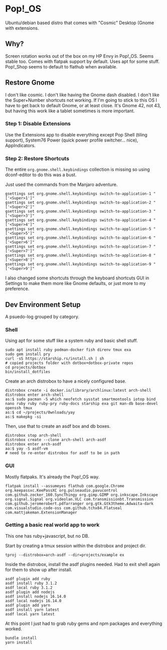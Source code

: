 # Pop!_OS

Ubuntu/debian based distro that comes with "Cosmic" Desktop (Gnome with extensions.

## Why?

Screen rotation works out of the box on my HP Envy in Pop!_OS. Seems stable too. Comes with flatpak support by default. Uses apt for some stuff. Pop!_Shop seems to default to flathub when available.

## Restore Gnome

I don't like cosmic. I don't like having the Gnome dash disabled. I don't like the Super+Number shortcuts not working. If I'm going to stick to this OS I have to get back to default Gnome, or at least close. It's Gnome 42, not 43, but having this work like a tablet sometimes is more important.

### Step 1: Disable Extensions

Use the Extensions app to disable everything except Pop Shell (tiling support), System76 Power (quick power profile switcher... nice), AppIndicators.

### Step 2: Restore Shortcuts

The entire `org.gnome.shell.keybindings` collection is missing so using dconf-editor to do this was a bust.

Just used the commands from the Manjaro adventure.

```
gsettings set org.gnome.shell.keybindings switch-to-application-1 "['<Super>1']"
gsettings set org.gnome.shell.keybindings switch-to-application-2 "['<Super>2']"
gsettings set org.gnome.shell.keybindings switch-to-application-3 "['<Super>3']"
gsettings set org.gnome.shell.keybindings switch-to-application-4 "['<Super>4']"
gsettings set org.gnome.shell.keybindings switch-to-application-5 "['<Super>5']"
gsettings set org.gnome.shell.keybindings switch-to-application-6 "['<Super>6']"
gsettings set org.gnome.shell.keybindings switch-to-application-7 "['<Super>7']"
gsettings set org.gnome.shell.keybindings switch-to-application-8 "['<Super>8']"
gsettings set org.gnome.shell.keybindings switch-to-application-9 "['<Super>9']"
```

I also changed some shortcuts through the keyboard shortcuts GUI in Settings to make them more like Gnome defaults, or just more to my preference.

## Dev Environment Setup

A psuedo-log grouped by category.

### Shell

Using apt for some stuff like a system ruby and basic shell stuff.

```
sudo apt install ruby podman-docker fish direnv tmux exa
sudo gem install pry
curl -sS https://starship.rs/install.sh | sh
# copied projects folder with dotbox+dotbox-private repos
cd projects/dotbox
bin/install_dotfiles
```

Create an arch distrobox to have a nicely configured base.

```
distrobox create -i docker.io/library/archlinux:latest arch-shell
distrobox enter arch-shell
as:$ sudo pacman -S which neofetch sysstat smartmontools iotop bind nano ruby ruby ruby-pry ruby-docs starship exa git man-db base-devel openssh tmux
as:$ cd ~/projects/0wnloads/yay
as:$ makepkg -si
```

Then, use that to create an asdf box and db boxes.

```
distrobox stop arch-shell
distrobox create --clone arch-shell arch-asdf
distrobox enter arch-asdf
aa:$ yay -S asdf-vm
# need to re-enter distrobox for asdf to be in path
```

### GUI

Mostly flatpaks. It's already the Pop!_OS way.

```
flatpak install --assumeyes flathub com.google.Chrome org.keepassxc.KeePassXC org.pulseaudio.pavucontrol com.github.zocker_160.SyncThingy org.gimp.GIMP org.inkscape.Inkscape org.signal.Signal org.videolan.VLC com.transmissionbt.Transmission com.github.jeromerobert.pdfarranger org.gtk.Gtk3theme.Adwaita-dark com.visualstudio.code-oss com.github.tchx84.Flatseal com.mattjakeman.ExtensionManager
```

### Getting a basic real world app to work

This one has ruby+javascript, but no DB.

Start by creating a tmux session within the distrobox and project dir.

```
tproj --distrobox=arch-asdf --dir=projects/example ex
```

Inside the distrobox, install the asdf plugins needed. Had to exit shell again for them to show up after install.

```
asdf plugin add ruby
asdf install ruby 3.1.2
asdf local ruby 3.1.2
asdf plugin add nodejs
asdf install nodejs 16.14.0
asdf local nodejs 16.14.0
asdf plugin add yarn
asdf install yarn latest
asdf local yarn latest
```

At this point I just had to grab ruby gems and npm packages and everything worked.

```
bundle install
yarn install
```
